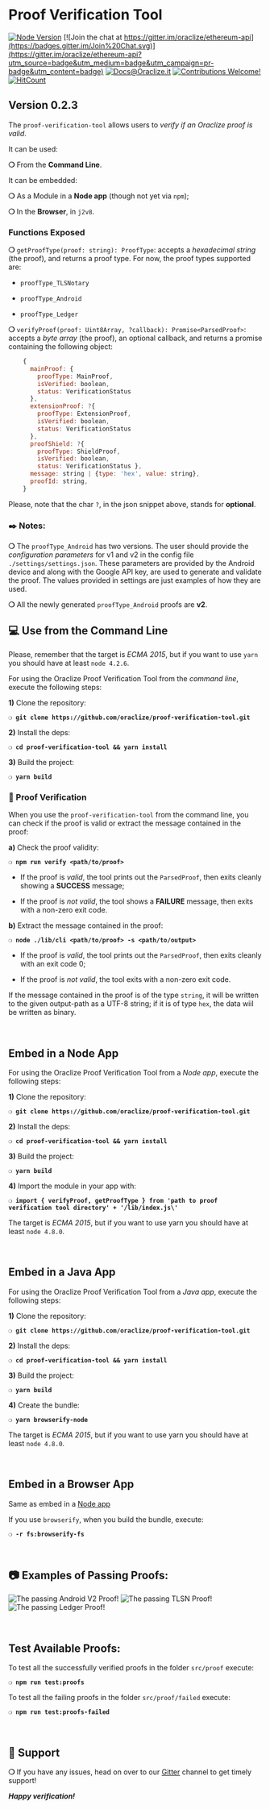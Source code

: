 # Proof Verification Tool

[![Node
Version](https://img.shields.io/badge/node-%3E=4.2.6-blue.svg?style=flat)](https://nodejs.org/en/)
[![Join the chat at
https://gitter.im/oraclize/ethereum-api](https://badges.gitter.im/Join%20Chat.svg)](https://gitter.im/oraclize/ethereum-api?utm_source=badge&utm_medium=badge&utm_campaign=pr-badge&utm_content=badge)
[![Docs@Oraclize.it](https://camo.githubusercontent.com/5e89710c6ae9ce0da822eec138ee1a2f08b34453/68747470733a2f2f696d672e736869656c64732e696f2f62616467652f646f63732d536c6174652d627269676874677265656e2e737667)](http://docs.oraclize.it)
[![Contributions
Welcome!](https://img.shields.io/badge/contributions-welcome-brightgreen.svg?style=flat)](https://github.com/oraclize/proof-verification-tool/issues)
[![HitCount](http://hits.dwyl.io/oraclize/proof-verification-tool.svg)](http://hits.dwyl.io/oraclize/proof-verification-tool)

## Version 0.2.3

The `proof-verification-tool` allows users to _verify if an Oraclize proof is valid_.

It can be used:

__❍__ From the **Command Line**.

It can be embedded:

__❍__ As a Module in a **Node app** (though not yet via `npm`);

__❍__ In the **Browser**, in `j2v8`.

### Functions Exposed

__❍__ `getProofType(proof: string): ProofType`: accepts a _hexadecimal string_ (the proof), and returns a proof type. For now, the proof types supported are:

  * `proofType_TLSNotary`

  * `proofType_Android`

  * `proofType_Ledger`

__❍__ `verifyProof(proof: Uint8Array, ?callback): Promise<ParsedProof>`: accepts a _byte array_ (the proof), an optional callback, and returns a promise containing the following object:

```javascript
    {
      mainProof: {
        proofType: MainProof,
        isVerified: boolean,
        status: VerificationStatus
      },
      extensionProof: ?{
        proofType: ExtensionProof,
        isVerified: boolean,
        status: VerificationStatus
      },
      proofShield: ?{
        proofType: ShieldProof,
        isVerified: boolean,
        status: VerificationStatus },
      message: string | {type: 'hex', value: string},
      proofId: string,
    }
```

Please, note that the char `?`, in the json snippet above, stands for **optional**.

### :black_nib: Notes:

__❍__ The `proofType_Android` has two versions. The user should provide the _configuration parameters_ for v1 and v2 in the config file `./settings/settings.json`. These parameters are provided by the Android device and along with the Google API key, are used to generate and validate the proof. The values provided in settings are just examples of how they are used.

__❍__ All the newly generated `proofType_Android` proofs are **v2**.

## :computer: Use from the Command Line

Please, remember that the target is _ECMA 2015_, but if you want to use `yarn` you should have at least `node 4.2.6`.

For using the Oraclize Proof Verification Tool from the _command line_, execute the following steps:

**1)** Clone the repository:

__`❍ git clone https://github.com/oraclize/proof-verification-tool.git`__

**2)** Install the deps:

__`❍ cd proof-verification-tool && yarn install`__

**3)** Build the project:

__`❍ yarn build`__

### :mag_right: Proof Verification

When you use the `proof-verification-tool` from the command line, you can check if the proof is valid or extract the message contained in the proof:

**a)** Check the proof validity:

__`❍ npm run verify <path/to/proof>`__

  * If the proof is _valid_, the tool prints out the `ParsedProof`, then exits cleanly showing a **SUCCESS** message;

  * If the proof is _not valid_, the tool shows a **FAILURE** message, then exits with a non-zero
      exit code.

**b)** Extract the message contained in the proof:

__`❍ node ./lib/cli <path/to/proof> -s <path/to/output>`__

  * If the proof is _valid_, the tool prints out the `ParsedProof`, then exits cleanly with an exit code 0;

  * If the proof is _not valid_, the tool exits with a non-zero exit code.

If the message contained in the proof is of the type `string`, it will be written to the given output-path as a UTF-8 string; if it is of type `hex`, the data wiil be written as binary.

&nbsp;

## Embed in a Node App

For using the Oraclize Proof Verification Tool from a _Node app_, execute the following steps:

**1)** Clone the repository:

__`❍ git clone https://github.com/oraclize/proof-verification-tool.git`__

**2)** Install the deps:

__`❍ cd proof-verification-tool && yarn install`__

**3)** Build the project:

__`❍ yarn build`__

**4)** Import the module in your app with:

__`❍ import { verifyProof, getProofType } from 'path to proof verification tool directory' + '/lib/index.js\'`__

The target is _ECMA 2015_, but if you want to use yarn you should have at least `node 4.8.0`.

&nbsp;

## Embed in a Java App

For using the Oraclize Proof Verification Tool from a _Java app_, execute the following steps:

**1)** Clone the repository:

__`❍ git clone https://github.com/oraclize/proof-verification-tool.git`__

**2)** Install the deps:

__`❍ cd proof-verification-tool && yarn install`__

**3)** Build the project:

__`❍ yarn build`__

**4)** Create the bundle:

__`❍ yarn browserify-node`__

The target is _ECMA 2015_, but if you want to use yarn you should have at least `node 4.8.0`.

&nbsp;

## Embed in a Browser App

Same as embed in a [Node app](#embed-in-a-node-app)

If you use `browserify`, when you build the bundle, execute:

__`❍ -r fs:browserify-fs`__

&nbsp;

## :camera: Examples of Passing Proofs:

![The passing Android V2 Proof!](./img/androidV2.png)
![The passing TLSN Proof!](./img/tlsnV3b.png)
![The passing Ledger Proof!](./img/ledger.png)

&nbsp;

## Test Available Proofs:

To test all the successfully verified proofs in the folder `src/proof` execute:

__`❍ npm run test:proofs`__

To test all the failing proofs in the folder `src/proof/failed` execute:

__`❍ npm run test:proofs-failed`__

&nbsp;

## :loudspeaker: Support

__❍__ If you have any issues, head on over to our
[Gitter](https://gitter.im/oraclize/ethereum-api?raw=true) channel to get timely support!

__*Happy verification!*__
